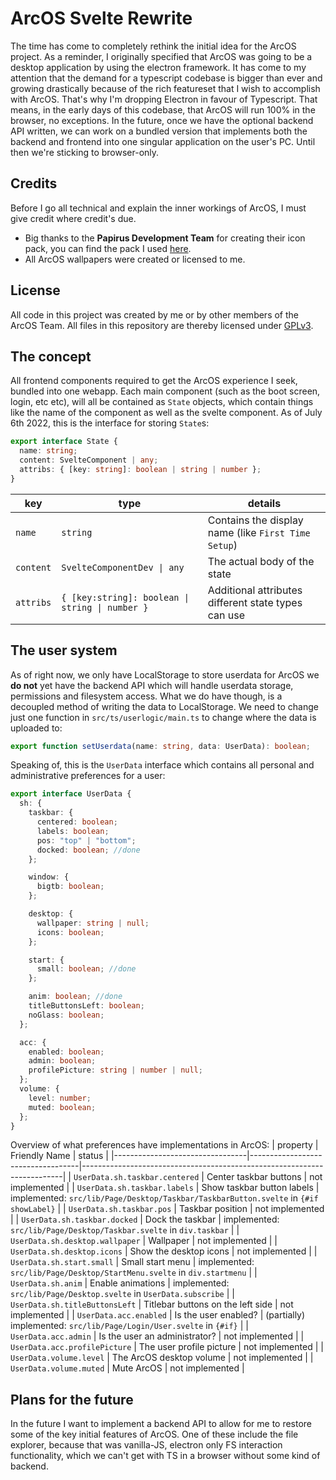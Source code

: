 # ArcOS Svelte Rewrite

The time has come to completely rethink the initial idea for the ArcOS project. As a reminder, I originally specified that ArcOS was going to be a desktop application by using the electron framework. It has come to my attention that the demand for a typescript codebase is bigger than ever and growing drastically because of the rich featureset that I wish to accomplish with ArcOS. That's why I'm dropping Electron in favour of Typescript. That means, in the early days of this codebase, that ArcOS will run 100% in the browser, no exceptions. In the future, once we have the optional backend API written, we can work on a bundled version that implements both the backend and frontend into one singular application on the user's PC. Until then we're sticking to browser-only.

## Credits

Before I go all technical and explain the inner workings of ArcOS, I must give credit where credit's due.

- Big thanks to the **Papirus Development Team** for creating their icon pack, you can find the pack I used [here](https://github.com/PapirusDevelopmentTeam/papirus-icon-theme).
- All ArcOS wallpapers were created or licensed to me.

## License

All code in this project was created by me or by other members of the ArcOS Team. All files in this repository are thereby licensed under [GPLv3](./LICENSE).

## The concept

All frontend components required to get the ArcOS experience I seek, bundled into one webapp. Each main component (such as the boot screen, login, etc etc), will all be contained as `State` objects, which contain things like the name of the component as well as the svelte component. As of July 6th 2022, this is the interface for storing `State`s:

```ts
export interface State {
  name: string;
  content: SvelteComponent | any;
  attribs: { [key: string]: boolean | string | number };
}
```

| key       | type                                            | details                                             |
| --------- | ----------------------------------------------- | --------------------------------------------------- |
| `name`    | `string`                                        | Contains the display name (like `First Time Setup`) |
| `content` | `SvelteComponentDev \| any`                     | The actual body of the state                        |
| `attribs` | `{ [key:string]: boolean \| string \| number }` | Additional attributes different state types can use |

## The user system

As of right now, we only have LocalStorage to store userdata for ArcOS we **do not** yet have the backend API which will handle userdata storage, permissions and filesystem access. What we do have though, is a decoupled method of writing the data to LocalStorage. We need to change just one function in `src/ts/userlogic/main.ts` to change where the data is uploaded to:

```ts
export function setUserdata(name: string, data: UserData): boolean;
```

Speaking of, this is the `UserData` interface which contains all personal and administrative preferences for a user:

```ts
export interface UserData {
  sh: {
    taskbar: {
      centered: boolean;
      labels: boolean;
      pos: "top" | "bottom";
      docked: boolean; //done
    };

    window: {
      bigtb: boolean;
    };

    desktop: {
      wallpaper: string | null;
      icons: boolean;
    };

    start: {
      small: boolean; //done
    };

    anim: boolean; //done
    titleButtonsLeft: boolean;
    noGlass: boolean;
  };

  acc: {
    enabled: boolean;
    admin: boolean;
    profilePicture: string | number | null;
  };
  volume: {
    level: number;
    muted: boolean;
  };
}
```

Overview of what preferences have implementations in ArcOS:
| property | Friendly Name | status |
|---------------------------------|-----------------------------------|-------------------------------------------------------------------------|
| `UserData.sh.taskbar.centered` | Center taskbar buttons | not implemented |
| `UserData.sh.taskbar.labels` | Show taskbar button labels | implemented: `src/lib/Page/Desktop/Taskbar/TaskbarButton.svelte` in `{#if showLabel}` |
| `UserData.sh.taskbar.pos` | Taskbar position | not implemented |
| `UserData.sh.taskbar.docked` | Dock the taskbar | implemented: `src/lib/Page/Desktop/Taskbar.svelte` in `div.taskbar` |
| `UserData.sh.desktop.wallpaper` | Wallpaper | not implemented |
| `UserData.sh.desktop.icons` | Show the desktop icons | not implemented |
| `UserData.sh.start.small` | Small start menu | implemented: `src/lib/Page/Desktop/StartMenu.svelte` in `div.startmenu` |
| `UserData.sh.anim` | Enable animations | implemented: `src/lib/Page/Desktop.svelte` in `UserData.subscribe` |
| `UserData.sh.titleButtonsLeft` | Titlebar buttons on the left side | not implemented |
| `UserData.acc.enabled` | Is the user enabled? | (partially) implemented: `src/lib/Page/Login/User.svelte` in `{#if}` |
| `UserData.acc.admin` | Is the user an administrator? | not implemented |
| `UserData.acc.profilePicture` | The user profile picture | not implemented |
| `UserData.volume.level` | The ArcOS desktop volume | not implemented |
| `UserData.volume.muted` | Mute ArcOS | not implemented |

## Plans for the future

In the future I want to implement a backend API to allow for me to restore some of the key initial features of ArcOS. One of these include the file explorer, because that was vanilla-JS, electron only FS interaction functionality, which we can't get with TS in a browser without some kind of backend.
